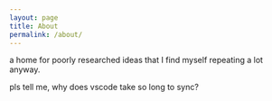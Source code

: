 ```yaml
---
layout: page
title: About
permalink: /about/
---
```


a home for poorly researched ideas that I find myself repeating a lot anyway.

pls tell me, why does vscode take so long to sync? 
